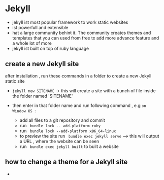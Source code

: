 # Jekyll
- jekyll ist most popular framework to work static websites
- ist powerfull and extensible
- hat a large community behint it. The community creates themes and templates that you can used from free to add more advance feature and a whole lot of more
- jekyll ist built on top of ruby language

## create a  new Jekyll site
after installation , run these commands in a folder to create a new Jekyll static site
- `jekyll new SITENAME` -> this will create a site  with a bunch of file inside the folder named 'SITENAME'
- then enter in that folder name and run following command , e.g `on Window OS `:

    - add all files to a git repository and commit
    - run ` bundle lock -- add-platform ruby`
    - run ` bundle lock --add-platform x86_64-linux`
    - to preview the site run ` bundle exec jekyll serve` --> this will output a URL , where the website can be seen
    - run ` bundle exec jekyll built` to built a website

## how to change a theme for a Jekyll  site

- 



